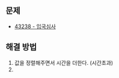 ## 문제
- [43238 - 입국심사](https://programmers.co.kr/learn/courses/30/lessons/43238?language=javascript)

## 해결 방법
1. 값을 정렬해주면서 시간을 더한다. (시간초과)
2.